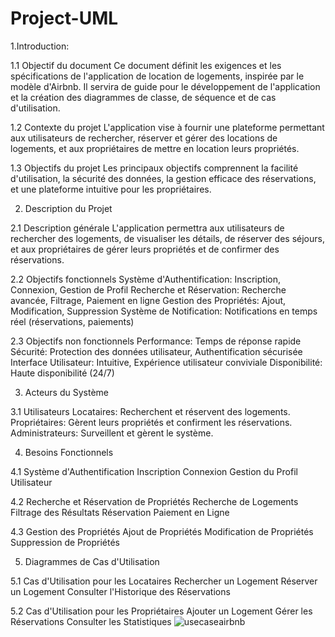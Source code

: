 # Project-UML
1.Introduction:


1.1 Objectif du document
Ce document définit les exigences et les spécifications de l'application de location de logements, inspirée par le modèle d'Airbnb. Il servira de guide pour le développement de l'application et la création des diagrammes de classe, de séquence et de cas d'utilisation.

1.2 Contexte du projet
L'application vise à fournir une plateforme permettant aux utilisateurs de rechercher, réserver et gérer des locations de logements, et aux propriétaires de mettre en location leurs propriétés.

1.3 Objectifs du projet
Les principaux objectifs comprennent la facilité d'utilisation, la sécurité des données, la gestion efficace des réservations, et une plateforme intuitive pour les propriétaires.

2. Description du Projet

2.1 Description générale
L'application permettra aux utilisateurs de rechercher des logements, de visualiser les détails, de réserver des séjours, et aux propriétaires de gérer leurs propriétés et de confirmer des réservations.

2.2 Objectifs fonctionnels
Système d'Authentification: Inscription, Connexion, Gestion de Profil
Recherche et Réservation: Recherche avancée, Filtrage, Paiement en ligne
Gestion des Propriétés: Ajout, Modification, Suppression
Système de Notification: Notifications en temps réel (réservations, paiements)

2.3 Objectifs non fonctionnels
Performance: Temps de réponse rapide
Sécurité: Protection des données utilisateur, Authentification sécurisée
Interface Utilisateur: Intuitive, Expérience utilisateur conviviale
Disponibilité: Haute disponibilité (24/7)

3. Acteurs du Système

3.1 Utilisateurs
Locataires: Recherchent et réservent des logements.
Propriétaires: Gèrent leurs propriétés et confirment les réservations.
Administrateurs: Surveillent et gèrent le système.

4. Besoins Fonctionnels

4.1 Système d'Authentification
Inscription
Connexion
Gestion du Profil Utilisateur

4.2 Recherche et Réservation de Propriétés
Recherche de Logements
Filtrage des Résultats
Réservation
Paiement en Ligne

4.3 Gestion des Propriétés
Ajout de Propriétés
Modification de Propriétés
Suppression de Propriétés

5. Diagrammes de Cas d'Utilisation

5.1 Cas d'Utilisation pour les Locataires
Rechercher un Logement
Réserver un Logement
Consulter l'Historique des Réservations

5.2 Cas d'Utilisation pour les Propriétaires
Ajouter un Logement
Gérer les Réservations
Consulter les Statistiques
![usecaseairbnb](https://github.com/AsmaaElb/Project-UML/assets/95230194/8d887381-78b5-4963-adbb-9641618cca36)

